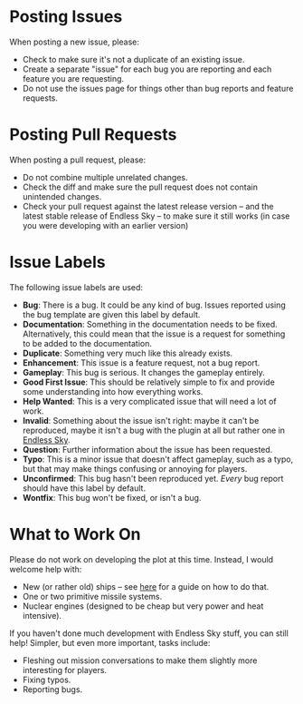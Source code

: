 # Posting Issues
When posting a new issue, please:

* Check to make sure it's not a duplicate of an existing issue.
* Create a separate "issue" for each bug you are reporting and each feature you are requesting.
* Do not use the issues page for things other than bug reports and feature requests.

# Posting Pull Requests
When posting a pull request, please:

* Do not combine multiple unrelated changes.
* Check the diff and make sure the pull request does not contain unintended changes.
* Check your pull request against the latest release version – and the latest stable release of Endless Sky – to make sure it still works (in case you were developing with an earlier version)

# Issue Labels
The following issue labels are used:
* __Bug__: There is a bug. It could be any kind of bug. Issues reported using the bug template are given this label by default.
* __Documentation__: Something in the documentation needs to be fixed. Alternatively, this could mean that the issue is a request for something to be added to the documentation.
* __Duplicate__: Something very much like this already exists.
* __Enhancement__: This issue is a feature request, not a bug report.
* __Gameplay__: This bug is serious. It changes the gameplay entirely.
* __Good First Issue__: This should be relatively simple to fix and provide some understanding into how everything works.
* __Help Wanted__: This is a very complicated issue that will need a lot of work.
* __Invalid__: Something about the issue isn't right: maybe it can't be reproduced, maybe it isn't a bug with the plugin at all but rather one in [Endless Sky](https://github.com/endless-sky/endless-sky/).
* __Question__: Further information about the issue has been requested.
* __Typo__: This is a minor issue that doesn't affect gameplay, such as a typo, but that may make things confusing or annoying for players.
* __Unconfirmed__: This bug hasn't been reproduced yet. _Every_ bug report should have this label by default.
* __Wontfix__: This bug won't be fixed, or isn't a bug.

# What to Work On
Please do not work on developing the plot at this time. Instead, I would welcome help with:

* New (or rather old) ships – see [here](https://github.com/endless-sky/endless-sky/wiki/CreatingShips) for a guide on how to do that.
* One or two primitive missile systems.
* Nuclear engines (designed to be cheap but very power and heat intensive).

If you haven't done much development with Endless Sky stuff, you can still help! Simpler, but even more important, tasks include:

* Fleshing out mission conversations to make them slightly more interesting for players.
* Fixing typos.
* Reporting bugs.
